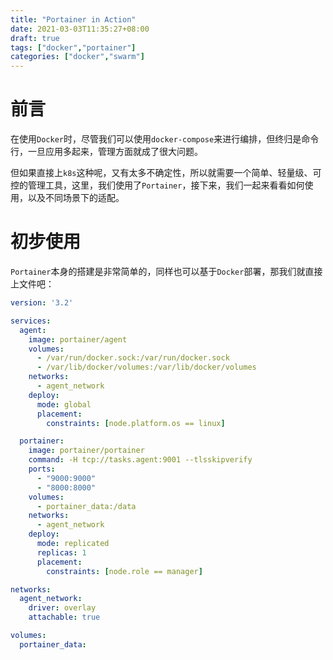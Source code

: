 ```yaml
---
title: "Portainer in Action"
date: 2021-03-03T11:35:27+08:00
draft: true
tags: ["docker","portainer"]
categories: ["docker","swarm"]
---
```


# 前言

在使用``Docker``时，尽管我们可以使用``docker-compose``来进行编排，但终归是命令行，一旦应用多起来，管理方面就成了很大问题。

但如果直接上``k8s``这种呢，又有太多不确定性，所以就需要一个简单、轻量级、可控的管理工具，这里，我们使用了``Portainer``，接下来，我们一起来看看如何使用，以及不同场景下的适配。

# 初步使用

``Portainer``本身的搭建是非常简单的，同样也可以基于``Docker``部署，那我们就直接上文件吧：

```yaml
version: '3.2'

services:
  agent:
    image: portainer/agent
    volumes:
      - /var/run/docker.sock:/var/run/docker.sock
      - /var/lib/docker/volumes:/var/lib/docker/volumes
    networks:
      - agent_network
    deploy:
      mode: global
      placement:
        constraints: [node.platform.os == linux]

  portainer:
    image: portainer/portainer
    command: -H tcp://tasks.agent:9001 --tlsskipverify
    ports:
      - "9000:9000"
      - "8000:8000"
    volumes:
      - portainer_data:/data
    networks:
      - agent_network
    deploy:
      mode: replicated
      replicas: 1
      placement:
        constraints: [node.role == manager]

networks:
  agent_network:
    driver: overlay
    attachable: true

volumes:
  portainer_data:
```

